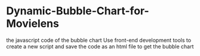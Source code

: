 # Dynamic-Bubble-Chart-for-Movielens
the javascript code of the bubble chart
Use front-end development tools to create a new script and save the code as an html file to get the bubble chart
